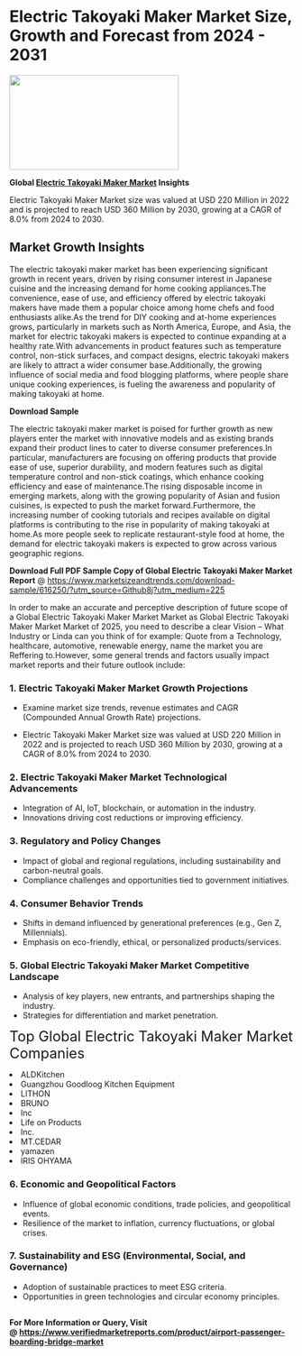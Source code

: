 <H1>Electric Takoyaki Maker Market Size, Growth and Forecast from 2024 - 2031</H1><img class="aligncenter size-medium wp-image-584254" src="https://thirdeyenews.in/wp-content/uploads/2024/09/Global-Market-Research-300x168.jpeg" alt="" width="300" height="168" /><p><strong>Global&nbsp;<a href="https://www.marketsizeandtrends.com/download-sample/616250/?utm_source=Github8j?utm_medium=225">Electric Takoyaki Maker Market</a> Insights</strong></p><p>Electric Takoyaki Maker Market size was valued at USD 220 Million in 2022 and is projected to reach USD 360 Million by 2030, growing at a CAGR of 8.0% from 2024 to 2030.</p><p><h2>Market Growth Insights</h2> <p>The electric takoyaki maker market has been experiencing significant growth in recent years, driven by rising consumer interest in Japanese cuisine and the increasing demand for home cooking appliances.The convenience, ease of use, and efficiency offered by electric takoyaki makers have made them a popular choice among home chefs and food enthusiasts alike.As the trend for DIY cooking and at-home experiences grows, particularly in markets such as North America, Europe, and Asia, the market for electric takoyaki makers is expected to continue expanding at a healthy rate.With advancements in product features such as temperature control, non-stick surfaces, and compact designs, electric takoyaki makers are likely to attract a wider consumer base.Additionally, the growing influence of social media and food blogging platforms, where people share unique cooking experiences, is fueling the awareness and popularity of making takoyaki at home.</p> <p><strong>Download Sample</strong></p> <p>The electric takoyaki maker market is poised for further growth as new players enter the market with innovative models and as existing brands expand their product lines to cater to diverse consumer preferences.In particular, manufacturers are focusing on offering products that provide ease of use, superior durability, and modern features such as digital temperature control and non-stick coatings, which enhance cooking efficiency and ease of maintenance.The rising disposable income in emerging markets, along with the growing popularity of Asian and fusion cuisines, is expected to push the market forward.Furthermore, the increasing number of cooking tutorials and recipes available on digital platforms is contributing to the rise in popularity of making takoyaki at home.As more people seek to replicate restaurant-style food at home, the demand for electric takoyaki makers is expected to grow across various geographic regions.</p> <p><span class=""><strong>Download Full PDF Sample Copy of Global Electric Takoyaki Maker Market Report</strong> @ <a href="https://www.marketsizeandtrends.com/download-sample/616250/?utm_source=Github8j?utm_medium=225" target="_blank">https://www.marketsizeandtrends.com/download-sample/616250/?utm_source=Github8j?utm_medium=225</a></span></p><p>In order to make an accurate and perceptive description of future scope of a Global&nbsp;Electric Takoyaki Maker Market Market as Global&nbsp;Electric Takoyaki Maker Market Market of 2025, you need to describe a clear Vision &ndash; What Industry or Linda can you think of for example: Quote from a Technology, healthcare, automotive, renewable energy, name the market you are Reffering to.However, some general trends and factors usually impact market reports and their future outlook include:</p><h3>1.&nbsp;<strong>Electric Takoyaki Maker Market Growth Projections</strong></h3><ul><li>Examine market size trends, revenue estimates and CAGR (Compounded Annual Growth Rate) projections.</li><li><p>Electric Takoyaki Maker Market size was valued at USD 220 Million in 2022 and is projected to reach USD 360 Million by 2030, growing at a CAGR of 8.0% from 2024 to 2030.</p></li></ul><h3>2.&nbsp;<strong>Electric Takoyaki Maker Market Technological Advancements</strong></h3><ul><li>Integration of AI, IoT, blockchain, or automation in the industry.</li><li>Innovations driving cost reductions or improving efficiency.</li></ul><h3>3.&nbsp;<strong>Regulatory and Policy Changes</strong></h3><ul><li>Impact of global and regional regulations, including sustainability and carbon-neutral goals.</li><li>Compliance challenges and opportunities tied to government initiatives.</li></ul><h3>4.&nbsp;<strong>Consumer Behavior Trends</strong></h3><ul><li>Shifts in demand influenced by generational preferences (e.g., Gen Z, Millennials).</li><li>Emphasis on eco-friendly, ethical, or personalized products/services.</li></ul><h3>5.&nbsp;<strong>Global Electric Takoyaki Maker Market Competitive Landscape</strong></h3><ul><li>Analysis of key players, new entrants, and partnerships shaping the industry.</li><li>Strategies for differentiation and market penetration.</li></ul><p data-pm-slice="1 1 []"><span style="color: inherit; font-family: inherit; font-size: 25px;">Top Global Electric Takoyaki Maker Market Companies</span></p><div class="" data-test-id=""><p><li>ALDKitchen</li><li> Guangzhou Goodloog Kitchen Equipment</li><li> LITHON</li><li> BRUNO</li><li>Inc</li><li> Life on Products</li><li> Inc.</li><li> MT.CEDAR</li><li> yamazen</li><li> IRIS OHYAMA</li></p></div><h3>6.&nbsp;<strong>Economic and Geopolitical Factors</strong></h3><ul><li>Influence of global economic conditions, trade policies, and geopolitical events.</li><li>Resilience of the market to inflation, currency fluctuations, or global crises.</li></ul><h3>7.&nbsp;<strong>Sustainability and ESG (Environmental, Social, and Governance)</strong></h3><ul><li>Adoption of sustainable practices to meet ESG criteria.</li><li>Opportunities in green technologies and circular economy principles.</li></ul><h2><strong style="font-size: 14px;">For More Information or Query, Visit @&nbsp;</strong><a style="background-color: #ffffff; font-size: 14px;" href="https://www.marketsizeandtrends.com/report/electric-takoyaki-maker-market/" target="_blank">https://www.verifiedmarketreports.com/product/airport-passenger-boarding-bridge-market</a></h2>